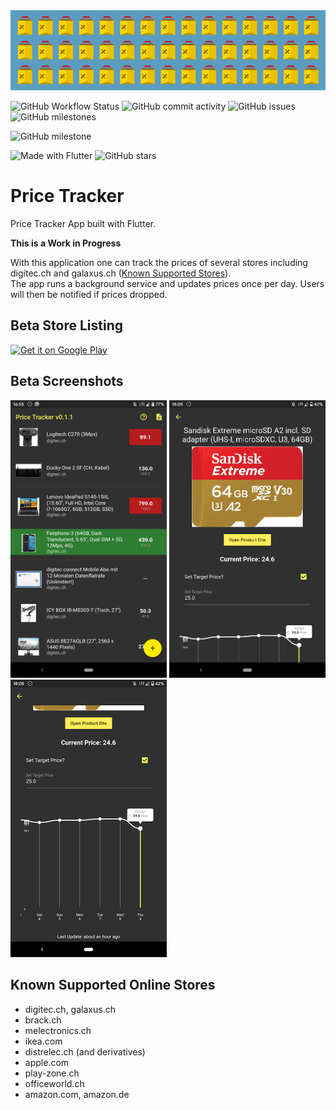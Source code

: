 <img src="assets/github_banner.png" alt="screenshot" />  

![GitHub Workflow Status](https://img.shields.io/github/workflow/status/lucafluri/price_tracker/CI?style=flat-square)
![GitHub commit activity](https://img.shields.io/github/commit-activity/w/lucafluri/price_tracker?color=yellow&style=flat-square)
![GitHub issues](https://img.shields.io/github/issues/lucafluri/price_tracker?style=flat-square)
![GitHub milestones](https://img.shields.io/github/milestones/open/lucafluri/price_tracker?style=flat-square)  

![GitHub milestone](https://img.shields.io/github/milestones/progress-percent/lucafluri/price_tracker/1?style=flat-square)  

![Made with Flutter](https://img.shields.io/badge/made%20with-flutter-blue?style=flat-square&logo=flutter)
![GitHub stars](https://img.shields.io/github/stars/lucafluri/price_tracker?style=social)

# Price Tracker
Price Tracker App built with Flutter.

**This is a Work in Progress**

With this application one can track the prices of several stores including digitec.ch and galaxus.ch ([Known Supported Stores](#known-supported-online-stores)).  
The app runs a background service and updates prices once per day. Users will then be notified if prices dropped.



## Beta Store Listing
<a href='https://play.google.com/store/apps/details?id=ch.lucafluri.price_tracker&pcampaignid=pcampaignidMKT-Other-global-all-co-prtnr-py-PartBadge-Mar2515-1'><img alt='Get it on Google Play' src='https://play.google.com/intl/en_us/badges/static/images/badges/en_badge_web_generic.png' width=150/></a>


## Beta Screenshots
<img src="assets/screenshots/Screenshot_20200622-124303.png" alt="screenshot" width="250"/> <img src="assets/screenshots/Screenshot_20200622-124310.png" alt="screenshot" width="250"/>  <img src="assets/screenshots/Screenshot_20200622-124337.png" alt="screenshot" width="250"/>  

## Known Supported Online Stores
- digitec.ch, galaxus.ch
- brack.ch
- melectronics.ch
- ikea.com
- distrelec.ch (and derivatives)
- apple.com
- play-zone.ch
- officeworld.ch
- amazon.com, amazon.de

